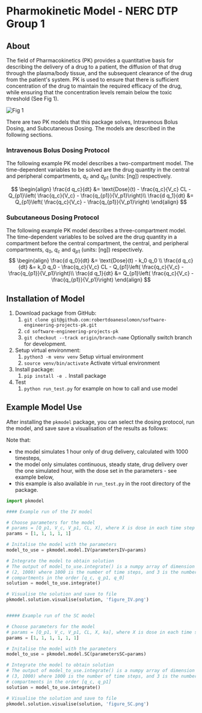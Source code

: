 # Pharmokinetic Model - NERC DTP Group 1

## About
The field of Pharmacokinetics (PK) provides a quantitative basis for describing the delivery of a drug to a patient, the diffusion of that drug through the plasma/body tissue, and the subsequent clearance of the drug from the patient's system. PK is used to ensure that there is sufficient concentration of the drug to maintain the required efficacy of the drug, while ensuring that the concentration levels remain below the toxic threshold (See Fig 1).

![Fig 1](https://sabs-r3.github.io/software-engineering-projects/fig/pk1.jpg)

There are two PK models that this package solves, Intravenous Bolus Dosing, and Subcutaneous Dosing. The models are described in the following sections.

### Intravenous Bolus Dosing Protocol
The following example PK model describes a two-compartment model. The time-dependent variables to be solved are the drug quantity in the central and peripheral compartments, $q_c$ and $q_{p1}$ (units: [ng]) respectively.

$$
\begin{align}
\frac{d q_c}{dt} &= \text{Dose}(t) - \frac{q_c}{V_c} CL - Q_{p1}\left( \frac{q_c}{V_c} - \frac{q_{p1}}{V_p1}\right)\\
\frac{d q_1}{dt} &= Q_{p1}\left( \frac{q_c}{V_c} - \frac{q_{p1}}{V_p1}\right)
\end{align}
$$


### Subcutaneous Dosing Protocol
The following example PK model describes a three-compartment model. The time-dependent variables to be solved are the drug quantity in a compartment before the central compartment, the central, and peripheral compartments, $q_0$, $q_c$ and $q_{p1}$ (units: [ng]) respectively.
$$
\begin{align}
\frac{d q_0}{dt} &= \text{Dose}(t) - k_0 q_0  \\
\frac{d q_c}{dt} &=  k_0 q_0 - 
\frac{q_c}{V_c} CL - Q_{p1}\left( \frac{q_c}{V_c} - \frac{q_{p1}}{V_p1}\right)\\
\frac{d q_1}{dt} &= Q_{p1}\left( \frac{q_c}{V_c} - \frac{q_{p1}}{V_p1}\right)
\end{align}
$$


## Installation of Model
1. Download package from GitHub:
    1. `git clone git@github.com:robertdoanesolomon/software-engineering-projects-pk.git`
    2. `cd software-engineering-projects-pk`
    3. `git checkout --track origin/branch-name` Optionally switch branch for development.
2. Setup virtual environment:
    1. `python3 -m venv venv` Setup virtual environment
    2. `source venv/bin/activate` Activate virtual environment
3. Install package:
    1. `pip install -e .` Install package
4. Test
    1. `python run_test.py` for example on how to call and use model


## Example Model Use
After installing the `pkmodel` package, you can select the dosing protocol, run the model, and save save a visualisation of the results as follows:

Note that:
- the model simulates 1 hour only of drug delivery, calculated with 1000 timesteps,
- the model only simulates continuous, steady state, drug delivery over the one simulated hour, with the dose set in the parameters - see example below,
- this example is also available in `run_test.py` in the root directory of the package.

```python
import pkmodel

#### Example run of the IV model

# Choose parameters for the model
# params = [Q_p1, V_c, V_p1, CL, X], where X is dose in each time step
params = [1, 1, 1, 1, 1]

# Initalise the model with the parameters
model_to_use = pkmodel.model.IV(parametersIV=params)

# Integrate the model to obtain solution
# The output of model_to_use.integrate() is a numpy array of dimension
# (2, 1000) where 1000 is the number of time steps, and 3 is the number of
# compartments in the order [q_c, q_p1, q_0]
solution = model_to_use.integrate()

# Visualise the solution and save to file
pkmodel.solution.visualise(solution, 'figure_IV.png')


##### Example run of the SC model

# Choose parameters for the model
# params = [Q_p1, V_c, V_p1, CL, X, ka], where X is dose in each time step
params = [1, 1, 1, 1, 1, 1]

# Initalise the model with the parameters
model_to_use = pkmodel.model.SC(parametersSC=params)

# Integrate the model to obtain solution
# The output of model_to_use.integrate() is a numpy array of dimension
# (3, 1000) where 1000 is the number of time steps, and 3 is the number of
# compartments in the order [q_c, q_p1]
solution = model_to_use.integrate()

# Visualise the solution and save to file
pkmodel.solution.visualise(solution, 'figure_SC.png')
```
